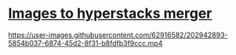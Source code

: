 # [Images to hyperstacks merger](Tools%20for%20EVOS-M7000%20images/Images_to_Hyperstacks_merger.py)
https://user-images.githubusercontent.com/62916582/202942893-5854b037-6874-45d2-8f31-b8fdfb3f9ccc.mp4

#
